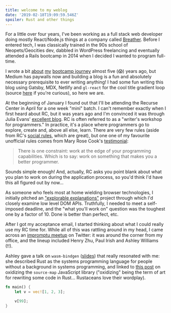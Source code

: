 ```yaml
---
title: welcome to my weblog
date: '2019-02-18T19:09:59.546Z'
spoiler: Rust and other things
---
```


For a little over four years, I've been working as a full stack web developer doing mostly React/Node.js things at a company called [Breather](https://breather.com). Before I entered tech, I was classically trained in the 90s school of Neopets/Geocities dev, dabbled in WordPress freelancing and eventually attended a Rails bootcamp in 2014 when I decided I wanted to program full-time.

I wrote a bit [about](https://medium.com/@alessbell/from-bitmaker-to-breather-a-quickstart-guide-to-making-things-on-the-internet-1f050a0392cf) [my](https://medium.com/@alessbell/coding-and-camaraderie-b190007d419e) [bootcamp journey](https://medium.com/@alessbell/hello-world-b23c3cbc976f) almost five (😱) years ago, but Medium has paywalls now and building a blog is a fun and absolutely necessary prerequisite to ever writing anything! I had some fun writing this blog using Gatsby, MDX, Netlify and `gl-react` for the cool title gradient loop (source [here](https://github.com/alessbell/alessbell) if you're curious), so here we are.

At the beginning of January I found out that I'll be attending the Recurse Center in April for a one week "mini" batch. I can't remember exactly when I first heard about RC, but it was years ago and I'm convinced it was through Julia Evans' [excellent blog](https://jvns.ca/). RC is often referred to as a "writer's workshop for programmers." In practice, it's a place where programmers go to explore, create and, above all else, learn. There are very few rules (aside from RC's [social rules](https://www.recurse.com/social-rules), which are great), but one one of my favourite unofficial rules comes from Mary Rose Cook's [testimonial](https://maryrosecook.com/blog/post/recurse-center-testimonial):

> There is one constraint: work at the edge of your programming capabilities. Which is to say: work on something that makes you a better programmer.

Sounds simple enough! And, actually, RC asks you point blank about what you plan to work on during the application process, so you'd think I'd have this all figured out by now...

As someone who feels most at home wielding browser technologies, I initially pitched an ["explorable explanations"](https://explorabl.es/) project through which I'd closely examine low level DOM APIs. Truthfully, I needed to meet a self-imposed deadline, and the "what you'll work on" question was the toughest one by a factor of 10. Done is better than perfect, etc.

After I got my acceptance email, I started thinking about what I could really use my RC time for. While all of this was rattling around in my head, I came across an [impromptu meetup](https://twitter.com/kosamari/status/1088191984718761984) on Twitter: it was around the corner from my office, and the lineup included Henry Zhu, Paul Irish and Ashley Williams (!!).

Ashley gave a talk on `wasm-bindgen` ([slides](https://bit.ly/hello-wasm-bindgen)) that really resonated with me: she described Rust as the systems programming language for people without a background in systems programming, and linked to [this post](https://hacks.mozilla.org/2018/01/oxidizing-source-maps-with-rust-and-webassembly/) on oxidizing the `source-map` JavaScript library ("oxidizing" being the term of art for rewriting some code in Rust... Rustaceans love their wordplay).

```rust
fn main() {
    let v = vec![1, 2, 3];

    v[99];
}

```
